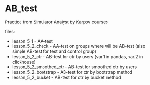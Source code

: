 # AB_test
Practice from Simulator Analyst by Karpov courses

files:
- lesson_5_1 - AA-test
- lesson_5_2_check - AA-test on groups where will be AB-test (also simple AB-test for test and control group)
- lesson_5_2_ctr - AB-test for ctr by users (var.1 in pandas, var.2 in clickhouse)
- lesson_5_2_smoothed_ctr - AB-test for smoothed ctr by users
- lesson_5_2_bootstrap - AB-test for ctr by bootstrap method
- lesson_5_2_bucket - AB-test  for ctr by bucket method
